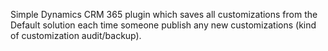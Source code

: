 ﻿Simple Dynamics CRM 365 plugin which saves all customizations from the Default solution each time someone publish any new customizations (kind of customization audit/backup).